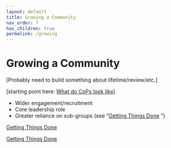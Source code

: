```yaml
---
layout: default
title: Growing a Community
nav_order: 7
has_children: true
permalink: /growing
---
```

# Growing a Community

[Probably need to build something about lifetime/review/etc.]

[starting point here: [What do CoPs look like](https://redgate365.sharepoint.com/:p:/r/sites/ProductDivisionShare/_layouts/15/Doc.aspx?sourcedoc=%7Bf9dbc381-5468-4e2c-8639-3f98e8f9ab3d%7D&action=edit&uid=%7BF9DBC381-5468-4E2C-8639-3F98E8F9AB3D%7D&ListItemId=13210&ListId=%7B00FEFBDD-1B80-4D5A-B71B-D6D9AB7B343F%7D&odsp=1&env=prod)]


* Wider engagement/recruitment
* Core leadership role
* Greater reliance on sub-groups (see “[Getting Things Done](getting-things-done) ")

[Getting Things Done](getting-things-done)

[Getting Things Done](/getting-things-done)

